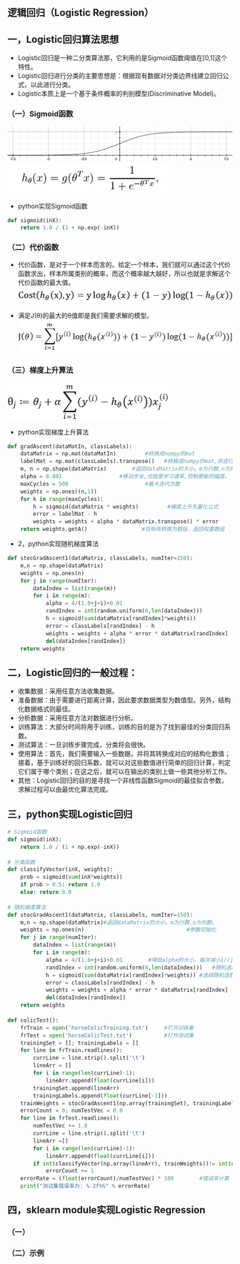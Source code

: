 ## 逻辑回归（Logistic Regression）
## 一，Logistic回归算法思想
* Logistic回归是一种二分类算法那，它利用的是Sigmoid函数阈值在[0,1]这个特性。
* Logistic回归进行分类的主要思想是：根据现有数据对分类边界线建立回归公式，以此进行分类。
* Logistic本质上是一个基于条件概率的判别模型(Discriminative Model)。

### （一）Sigmoid函数
![Logistic Regression 2](./imgs/LogisticRegression2.png)
![Logistic Regression 1](./imgs/LogisticRegression1.jpeg)
* python实现Sigmoid函数
~~~py
def sigmoid(inX):
    return 1.0 / (1 + np.exp(-inX))
~~~

### （二）代价函数
* 代价函数，是对于一个样本而言的。给定一个样本，我们就可以通过这个代价函数求出，样本所属类别的概率，而这个概率越大越好，所以也就是求解这个代价函数的最大值。
![Cost Function1](./imgs/CostFunction1.png)

* 满足J(θ)的最大的θ值即是我们需要求解的模型。
![Cost Function2](./imgs/CostFunction2.png)

### （三）梯度上升算法
![梯度上升](./imgs/梯度上升.png)
* python实现梯度上升算法
~~~py
def gradAscent(dataMatIn, classLabels):
    dataMatrix = np.mat(dataMatIn)         #转换成numpy的mat
    labelMat = np.mat(classLabels).transpose()   #转换成numpy的mat,并进行转置
    m, n = np.shape(dataMatrix)        #返回dataMatrix的大小。m为行数,n为列数。
    alpha = 0.001                  #移动步长,也就是学习速率,控制更新的幅度。
    maxCycles = 500                        #最大迭代次数
    weights = np.ones((n,1))
    for k in range(maxCycles):
        h = sigmoid(dataMatrix * weights)         #梯度上升矢量化公式
        error = labelMat - h
        weights = weights + alpha * dataMatrix.transpose() * error
    return weights.getA()                 #将矩阵转换为数组，返回权重数组
~~~
* 2，python实现随机梯度算法
~~~py
def stocGradAscent1(dataMatrix, classLabels, numIter=150):
	m,n = np.shape(dataMatrix)												#返回dataMatrix的大小。m为行数,n为列数。
	weights = np.ones(n)   													#参数初始化										#存储每次更新的回归系数
	for j in range(numIter):											
		dataIndex = list(range(m))
		for i in range(m):			
			alpha = 4/(1.0+j+i)+0.01   	 									#降低alpha的大小，每次减小1/(j+i)。
			randIndex = int(random.uniform(0,len(dataIndex)))				#随机选取样本
			h = sigmoid(sum(dataMatrix[randIndex]*weights))					#选择随机选取的一个样本，计算h
			error = classLabels[randIndex] - h 								#计算误差
			weights = weights + alpha * error * dataMatrix[randIndex]   	#更新回归系数
			del(dataIndex[randIndex]) 										#删除已经使用的样本
	return weights 															#返回
~~~

## 二，Logistic回归的一般过程：
* 收集数据：采用任意方法收集数据。
* 准备数据：由于需要进行距离计算，因此要求数据类型为数值型。另外，结构化数据格式则最佳。
* 分析数据：采用任意方法对数据进行分析。
* 训练算法：大部分时间将用于训练，训练的目的是为了找到最佳的分类回归系数。
* 测试算法：一旦训练步骤完成，分类将会很快。
* 使用算法：首先，我们需要输入一些数据，并将其转换成对应的结构化数值；接着，基于训练好的回归系数，就可以对这些数值进行简单的回归计算，判定它们属于哪个类别；在这之后，就可以在输出的类别上做一些其他分析工作。
* 其他：Logistic回归的目的是寻找一个非线性函数Sigmoid的最佳拟合参数，求解过程可以由最优化算法完成。

## 三，python实现Logistic回归
~~~py
# Sigmoid函数
def sigmoid(inX):
	return 1.0 / (1 + np.exp(-inX))

# 分类函数
def classifyVector(inX, weights):
    prob = sigmoid(sum(inX*weights))
    if prob > 0.5: return 1.0
    else: return 0.0

# 随机梯度算法
def stocGradAscent1(dataMatrix, classLabels, numIter=150):
	m,n = np.shape(dataMatrix)#返回dataMatrix的大小。m为行数,n为列数。
	weights = np.ones(n)   								#参数初始化										#存储每次更新的回归系数
	for j in range(numIter):											
		dataIndex = list(range(m))
		for i in range(m):			
			alpha = 4/(1.0+j+i)+0.01   	 	#降低alpha的大小，每次减小1/(j+i)。
			randIndex = int(random.uniform(0,len(dataIndex)))	#随机选取样本
			h = sigmoid(sum(dataMatrix[randIndex]*weights))	#选择随机选取的一个样本，计算h
			error = classLabels[randIndex] - h 								#计算误差
			weights = weights + alpha * error * dataMatrix[randIndex]   	#更新回归系数
			del(dataIndex[randIndex]) 										#删除已经使用的样本
	return weights 	

def colicTest():
	frTrain = open('horseColicTraining.txt')	 #打开训练集
	frTest = open('horseColicTest.txt')			 #打开测试集
	trainingSet = []; trainingLabels = []
	for line in frTrain.readlines():
		currLine = line.strip().split('\t')
		lineArr = []
		for i in range(len(currLine)-1):
			lineArr.append(float(currLine[i]))
		trainingSet.append(lineArr)
		trainingLabels.append(float(currLine[-1]))
	trainWeights = stocGradAscent1(np.array(trainingSet), trainingLabels, 500)	#使用改进的随即上升梯度训练
	errorCount = 0; numTestVec = 0.0
	for line in frTest.readlines():
		numTestVec += 1.0
		currLine = line.strip().split('\t')
		lineArr =[]
		for i in range(len(currLine)-1):
			lineArr.append(float(currLine[i]))
		if int(classifyVector(np.array(lineArr), trainWeights))!= int(currLine[-1]):
			errorCount += 1
	errorRate = (float(errorCount)/numTestVec) * 100 		#错误率计算
	print("测试集错误率为: %.2f%%" % errorRate)
~~~

## 四，sklearn module实现Logistic Regression
### （一）
### （二）示例
~~~py
~~~